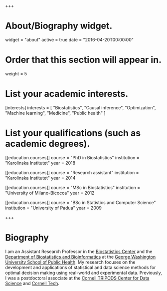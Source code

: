 +++
# About/Biography widget.
widget = "about"
active = true
date = "2016-04-20T00:00:00"

# Order that this section will appear in.
weight = 5

# List your academic interests.
[interests]
  interests = [
    "Biostatistics",
    "Causal inference",
    "Optimization",
    "Machine learning",
    "Medicine",
    "Public health"
  ]

# List your qualifications (such as academic degrees).
[[education.courses]]
  course = "PhD in Biostatistics"
  institution = "Karolinska Institutet"
  year = 2018

[[education.courses]]
  course = "Research assistant"
  institution = "Karolinska Institutet"
  year = 2014

[[education.courses]]
  course = "MSc in Biostatistics"
  institution = "University of Milano-Bicocca"
  year = 2012

[[education.courses]]
  course = "BSc in Statistics and Computer Science"
  institution = "University of Padua"
  year = 2009

+++

# Biography

I am an Assistant Research Professor in the [Biostatistics Center](https://biostatcenter.gwu.edu/) and the [Department of Biostatistics and Bioinformatics](https://publichealth.gwu.edu/departments/biostatistics-and-bioinformatics) at the [George Washington University School of Public Health](https://publichealth.gwu.edu/). My research focuses on the development and applications of statistical and data science methods for optimal decision making using real-world and experimental data. Previously, I was a postdoctoral associate at the [Cornell TRIPODS Center for Data Science](https://tripods.cis.cornell.edu/) and [Cornell Tech](https://tech.cornell.edu/). 